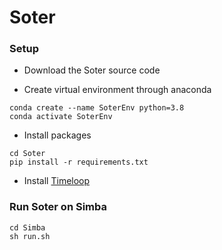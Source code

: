 # Soter

### Setup ###
* Download the Soter source code 

* Create virtual environment through anaconda
```
conda create --name SoterEnv python=3.8
conda activate SoterEnv
```
* Install packages
   
```
cd Soter
pip install -r requirements.txt
```

* Install [Timeloop](https://timeloop.csail.mit.edu/timeloop)

### Run Soter on Simba ###

```
cd Simba
sh run.sh
```

